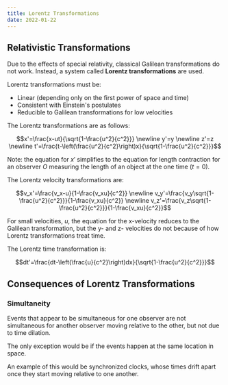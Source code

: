 ```yaml
---
title: Lorentz Transformations
date: 2022-01-22
---
```


## Relativistic Transformations

Due to the effects of special relativity, classical Galilean transformations do not work. Instead, a system called **Lorentz transformations** are used.

Lorentz transformations must be:

- Linear (depending only on the first power of space and time)
- Consistent with Einstein's postulates
- Reducible to Galilean transformations for low velocities

The Lorentz transformations are as follows:

$$x'=\frac{x-ut}{\sqrt{1-\frac{u^2}{c^2}}} \newline y'=y \newline z'=z \newline t'=\frac{t-\left(\frac{u^2}{c^2}\right)x}{\sqrt{1-\frac{u^2}{c^2}}}$$

Note: the equation for $x'$ simplifies to the equation for length contraction for an observer $O$ measuring the length of an object at the one time ($t=0$).

The Lorentz velocity transformations are:

$$v_x'=\frac{v_x-u}{1-\frac{v_xu}{c^2}} \newline v_y'=\frac{v_y\sqrt{1-\frac{u^2}{c^2}}}{1-\frac{v_xu}{c^2}} \newline v_z'=\frac{v_z\sqrt{1-\frac{u^2}{c^2}}}{1-\frac{v_xu}{c^2}}$$

For small velocities, $u$, the equation for the x-velocity reduces to the Galilean transformation, but the y- and z- velocities do not because of how Lorentz transformations treat time.

The Lorentz time transformation is:

$$dt'=\frac{dt-\left(\frac{u}{c^2}\right)dx}{\sqrt{1-\frac{u^2}{c^2}}}$$

## Consequences of Lorentz Transformations

### Simultaneity

Events that appear to be simultaneous for one observer are not simultaneous for another observer moving relative to the other, but not due to time dilation.

The only exception would be if the events happen at the same location in space.

An example of this would be synchronized clocks, whose times drift apart once they start moving relative to one another.